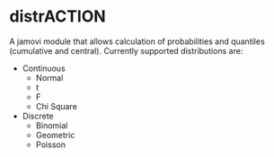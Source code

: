 # distrACTION
A jamovi module that allows calculation of probabilities and quantiles (cumulative and central). Currently supported distributions are:
- Continuous
  - Normal
  - t
  - F
  - Chi Square
- Discrete
  - Binomial
  - Geometric
  - Poisson
